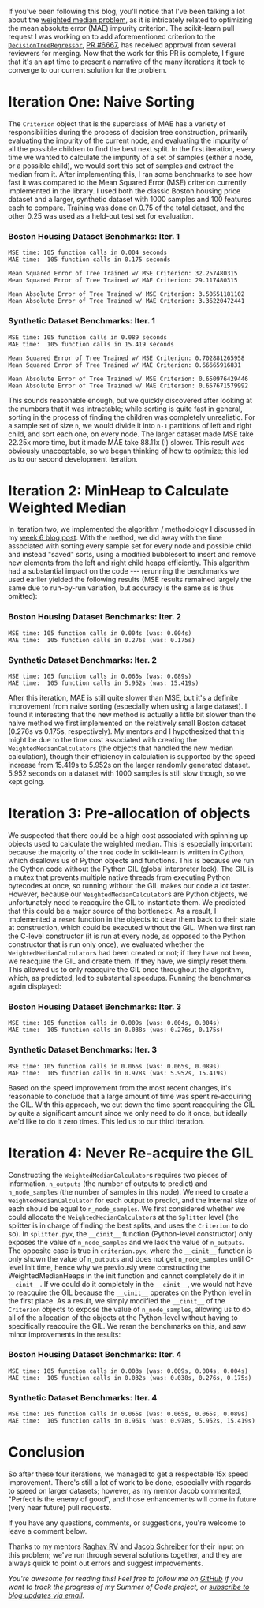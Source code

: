 If you've been following this blog, you'll notice that I've been talking a lot about the [weighted median problem](http://blog.nelsonliu.me/2016/07/05/gsoc-week-6-efficient-calculation-of-weighted-medians/), as it is intricately related to optimizing the mean absolute error (MAE) impurity criterion. The scikit-learn pull request I was working on to add aforementioned criterion to the [`DecisionTreeRegressor`](http://scikit-learn.org/stable/modules/generated/sklearn.tree.DecisionTreeRegressor.html), [PR #6667](https://github.com/scikit-learn/scikit-learn/pull/6667), has received approval from several reviewers for merging. Now that the work for this PR is complete, I figure that it's an apt time to present a narrative of the many iterations it took to converge to our current solution for the problem.

# Iteration One: Naive Sorting
The `Criterion` object that is the superclass of MAE has a variety of responsibilities during the process of decision tree construction, primarily  evaluating the impurity of the current node, and evaluating the impurity of all the possible children to find the best next split. In the first iteration, every time we wanted to calculate the impurity of a set of samples (either a node, or a possible child), we would sort this set of samples and extract the median from it.
After implementing this, I ran some benchmarks to see how fast it was compared to the Mean Squared Error (MSE) criterion currently implemented in the library. I used both the classic Boston housing price dataset and a larger, synthetic dataset with 1000 samples and 100 features each to compare. Training was done on 0.75 of the total dataset, and the other 0.25 was used as a held-out test set for evaluation.

### Boston Housing Dataset Benchmarks: Iter. 1
```
MSE time: 105 function calls in 0.004 seconds
MAE time:  105 function calls in 0.175 seconds

Mean Squared Error of Tree Trained w/ MSE Criterion: 32.257480315
Mean Squared Error of Tree Trained w/ MAE Criterion: 29.117480315

Mean Absolute Error of Tree Trained w/ MSE Criterion: 3.50551181102
Mean Absolute Error of Tree Trained w/ MAE Criterion: 3.36220472441
```

### Synthetic Dataset Benchmarks: Iter. 1
```
MSE time: 105 function calls in 0.089 seconds
MAE time:  105 function calls in 15.419 seconds

Mean Squared Error of Tree Trained w/ MSE Criterion: 0.702881265958
Mean Squared Error of Tree Trained w/ MAE Criterion: 0.66665916831

Mean Absolute Error of Tree Trained w/ MSE Criterion: 0.650976429446
Mean Absolute Error of Tree Trained w/ MAE Criterion: 0.657671579992
```

This sounds reasonable enough, but we quickly discovered after looking at the numbers that it was intractable; while sorting is quite fast in general, sorting in the process of finding the children was completely unrealistic. For a sample set of size `n`, we would divide it into `n-1` partitions of left and right child, and sort each one, on every node. The larger dataset made MSE take 22.25x more time, but it made MAE take 88.11x (!) slower. This result was obviously unacceptable, so we began thinking of how to optimize; this led us to our second development iteration.

# Iteration 2: MinHeap to Calculate Weighted Median
In iteration two, we implemented the algorithm / methodology I discussed in my [week 6 blog post](http://blog.nelsonliu.me/2016/07/05/gsoc-week-6-efficient-calculation-of-weighted-medians/). With the method, we did away with the time associated with sorting every sample set for every node and possible child and instead "saved" sorts, using a modified bubblesort to insert and remove new elements from the left and right child heaps efficiently. This algorithm had a substantial impact on the code --- rerunning the benchmarks we used earlier yielded the following results (MSE results remained largely the same due to run-by-run variation, but accuracy is the same as is thus omitted):

### Boston Housing Dataset Benchmarks: Iter. 2
```
MSE time: 105 function calls in 0.004s (was: 0.004s)
MAE time:  105 function calls in 0.276s (was: 0.175s)
```

### Synthetic Dataset Benchmarks: Iter. 2
```
MSE time: 105 function calls in 0.065s (was: 0.089s)
MAE time:  105 function calls in 5.952s (was: 15.419s)
```
After this iteration, MAE is still quite slower than MSE, but it's a definite improvement from naive sorting (especially when using a large dataset). I found it interesting that the new method is actually a little bit slower than the naive method we first implemented on the relatively small Boston dataset (0.276s vs 0.175s, respectively). My mentors and I hypothesized that this might be due to the time cost associated with creating the `WeightedMedianCalculators` (the objects that handled the new median calculation), though their efficiency in calculation is supported by the speed increase from 15.419s to 5.952s on the larger randomly generated dataset. 5.952 seconds on a dataset with 1000 samples is still slow though, so we kept going. 
# Iteration 3: Pre-allocation of objects
We suspected that there could be a high cost associated with spinning up objects used to calculate the weighted median. This is especially important because the majority of the `tree` code in scikit-learn is written in Cython, which disallows us of Python objects and functions. This is because we run the Cython code without the Python GIL (global interpreter lock). The GIL is a mutex that prevents multiple native threads from executing Python bytecodes at once, so running without the GIL makes our code a lot faster. However, because our `WeightedMedianCalculator`s are Python objects, we unfortunately need to reacquire the GIL to instantiate them. We predicted that this could be a major source of the bottleneck. As a result, I implemented a `reset` function in the objects to clear them back to their state at construction, which could be executed without the GIL. When we first ran the C-level constructor (it is run at every node, as opposed to the Python constructor that is run only once), we evaluated whether the `WeightedMedianCalculator`s had been created or not; if they have not been, we reacquire the GIL and create them. If they have, we simply reset them. This allowed us to only reacquire the GIL once throughout the algorithm, which, as predicted, led to substantial speedups. Running the benchmarks again displayed:
### Boston Housing Dataset Benchmarks: Iter. 3
```
MSE time: 105 function calls in 0.009s (was: 0.004s, 0.004s)
MAE time:  105 function calls in 0.038s (was: 0.276s, 0.175s)
```

### Synthetic Dataset Benchmarks: Iter. 3
```
MSE time: 105 function calls in 0.065s (was: 0.065s, 0.089s)
MAE time:  105 function calls in 0.978s (was: 5.952s, 15.419s)
```
Based on the speed improvement from the most recent changes, it's reasonable to conclude that a large amount of time was spent re-acquiring the GIL. With this approach, we cut down the time spent reacquiring the GIL by quite a significant amount since we only need to do it once, but ideally we'd like to do it zero times. This led us to our third iteration.

# Iteration 4: Never Re-acquire the GIL
Constructing the `WeightedMedianCalculator`s requires two pieces of information, `n_outputs` (the number of outputs to predict) and `n_node_samples` (the number of samples in this node). We need to create a `WeightedMedianCalculator` for each output to predict, and the internal size of each should be equal to `n_node_samples`. 
We first considered whether we could allocate the `WeightedMedianCalculator`s at the `Splitter` level (the splitter is in charge of finding the best splits, and uses the `Criterion` to do so). In `splitter.pyx`, the `__cinit__` function (Python-level constructor) only exposes the value of `n_node_samples` and we lack the value of `n_outputs`. The opposite case is true in `criterion.pyx`, where the `__cinit__` function is only shown the value of `n_outputs` and does not get `n_node_samples` until C-level init time, hence why we previously were constructing the WeightedMedianHeaps in the init function and cannot completely do it in `__cinit__`. If we could do it completely in the `__cinit__`, we would not have to reacquire the GIL because the `__cinit__` operates on the Python level in the first place.
As a result, we simply modified the `__cinit__` of the `Criterion` objects to expose the value of `n_node_samples`, allowing us to do all of the allocation of the objects at the Python-level without having to specifically reacquire the GIL. We reran the benchmarks on this, and saw minor improvements in the results:
### Boston Housing Dataset Benchmarks: Iter. 4
```
MSE time: 105 function calls in 0.003s (was: 0.009s, 0.004s, 0.004s)
MAE time:  105 function calls in 0.032s (was: 0.038s, 0.276s, 0.175s)
```

### Synthetic Dataset Benchmarks: Iter. 4
```
MSE time: 105 function calls in 0.065s (was: 0.065s, 0.065s, 0.089s)
MAE time:  105 function calls in 0.961s (was: 0.978s, 5.952s, 15.419s)
```

# Conclusion
So after these four iterations, we managed to get a respectable 15x speed improvement. There's still a lot of work to be done, especially with regards to speed on larger datasets; however, as my mentor Jacob commented, "Perfect is the enemy of good", and those enhancements will come in future (very near future) pull requests.


If you have any questions, comments, or suggestions, you're welcome to leave a comment below.

Thanks to my mentors [Raghav RV](https://github.com/raghavrv) and [Jacob Schreiber](https://github.com/jmschrei) for their input on this problem; we've run through several solutions together, and they are always quick to point out errors and suggest improvements.

_You're awesome for reading this! Feel free to follow me on [GitHub](https://github.com/nelson-liu)  if you want to track the progress of my Summer of Code project, or [subscribe to blog updates via email](http://eepurl.com/b8NcW5)._
